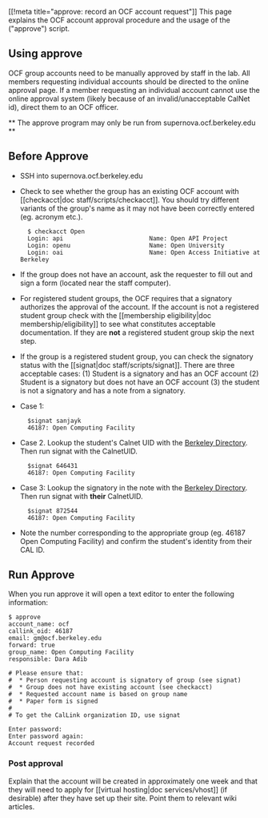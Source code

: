 [[!meta title="approve: record an OCF account request"]]
This page explains the OCF account approval procedure and the usage of the ("approve") script.

## Using approve
OCF group accounts need to be manually approved by staff in the lab. All members requesting individual accounts should be directed to the online approval page. If a member requesting an individual account cannot use the online approval system (likely because of an invalid/unacceptable CalNet id), direct them to an OCF officer.

** The approve program may only be run from supernova.ocf.berkeley.edu **

## Before Approve
* SSH into supernova.ocf.berkeley.edu
* Check to see whether the group has an existing OCF account with [[checkacct|doc staff/scripts/checkacct]]. You should try different variants of the group's name as it may not have been correctly entered (eg. acronym etc.).

        $ checkacct Open
        Login: api                        Name: Open API Project
        Login: openu                      Name: Open University
        Login: oai                        Name: Open Access Initiative at Berkeley

* If the group does not have an account, ask the requester to fill out and sign a form (located near the staff computer).
* For registered student groups, the OCF requires that a signatory authorizes the approval of the account. If the account is not a registered student group check with the [[membership eligibility|doc membership/eligibility]] to see what constitutes acceptable documentation. If they are **not** a registered student group skip the next step.
* If the group is a registered student group, you can check the signatory status with the [[signat|doc staff/scripts/signat]]. There are three acceptable cases: (1) Student is a signatory and has an OCF account (2) Student is a signatory but does not have an OCF account (3) the student is not a signatory and has a note from a signatory.
* Case 1:

        $signat sanjayk
        46187: Open Computing Facility

* Case 2. Lookup the student's Calnet UID with the [Berkeley Directory](http://directory.berkeley.edu). Then run signat with the CalnetUID.

        $signat 646431
        46187: Open Computing Facility

* Case 3: Lookup the signatory in the note with the [Berkeley Directory](http://directory.berkeley.edu). Then run signat with **their** CalnetUID.

        $signat 872544
        46187: Open Computing Facility

* Note the number corresponding to the appropriate group (eg. 46187 Open Computing Facility) and confirm the student's identity from their CAL ID.

## Run Approve
When you run approve it will open a text editor to enter the following information:

    $ approve
    account_name: ocf
    callink_oid: 46187
    email: gm@ocf.berkeley.edu
    forward: true
    group_name: Open Computing Facility
    responsible: Dara Adib

    # Please ensure that:
    #  * Person requesting account is signatory of group (see signat)
    #  * Group does not have existing account (see checkacct)
    #  * Requested account name is based on group name
    #  * Paper form is signed
    #
    # To get the CalLink organization ID, use signat

    Enter password:
    Enter password again:
    Account request recorded

### Post approval

Explain that the account will be created in approximately one week and that they will need to apply for [[virtual hosting|doc services/vhost]] (if desirable) after they have set up their site. Point them to relevant wiki articles.
